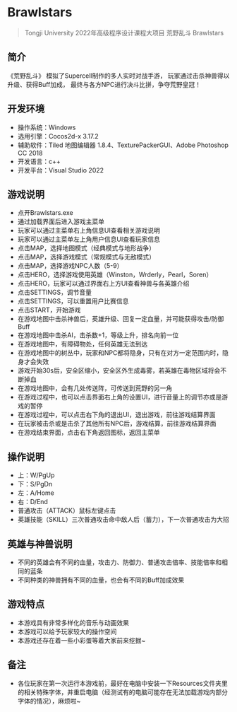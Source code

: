 # Brawlstars
> Tongji University 2022年高级程序设计课程大项目
荒野乱斗 Brawlstars

## 简介

《荒野乱斗》
模拟了Supercell制作的多人实时对战手游，
玩家通过击杀神兽得以升级、获得Buff加成，
最终与各方NPC进行决斗比拼，争夺荒野皇冠！

## 开发环境

- 操作系统：Windows
- 选用引擎：Cocos2d-x 3.17.2
- 辅助软件：Tiled 地图编辑器 1.8.4、TexturePackerGUI、Adobe Photoshop CC 2018
- 开发语言：c++
- 开发平台：Visual Studio 2022

## 游戏说明

- 点开Brawlstars.exe
- 通过加载界面后进入游戏主菜单
- 玩家可以通过主菜单右上角信息UI查看相关游戏说明
- 玩家可以通过主菜单左上角用户信息UI查看玩家信息
- 点击MAP，选择地图模式（经典模式与地形战争）
- 点击MAP，选择游戏模式（常规模式与无敌模式）
- 点击MAP，选择游戏NPC人数（5-9）
- 点击HERO，选择游戏使用英雄（Winston，Wrderly，Pearl，Soren）
- 点击HERO，玩家可以通过界面右上方UI查看神兽与各英雄介绍
- 点击SETTINGS，调节音量
- 点击SETTINGS，可以重置用户比赛信息
- 点击START，开始游戏
- 在游戏地图中击杀神兽后，英雄升级、回复一定血量，并可能获得攻击/防御Buff
- 在游戏地图中击杀AI，击杀数+1，等级上升，排名向前一位
- 在游戏地图中，有障碍物处，任何英雄无法到达
- 在游戏地图中的树丛中，玩家和NPC都将隐身，只有在对方一定范围内时，隐身才会失效
- 游戏开始30s后，安全区缩小，安全区外生成毒雾，若英雄在毒物区域将会不断掉血
- 在游戏地图中，会有几处传送阵，可传送到荒野的另一角
- 在游戏过程中，也可以点击界面右上角的设置UI，进行音量上的调节亦或是游戏的暂停
- 在游戏过程中，可以点击右下角的退出UI，退出游戏，前往游戏结算界面
- 在玩家被击杀或是击杀了其他所有NPC后，游戏结算，前往游戏结算界面
- 在游戏结束界面，点击右下角返回图标，返回主菜单

## 操作说明

- 上：W/PgUp
- 下：S/PgDn
- 左：A/Home
- 右：D/End
- 普通攻击（ATTACK）鼠标左键点击
- 英雄技能（SKILL）三次普通攻击命中敌人后（蓄力），下一次普通攻击为大招

## 英雄与神兽说明

- 不同的英雄会有不同的血量，攻击力、防御力、普通攻击倍率、技能倍率和相同的蓝条
- 不同种类的神兽拥有不同的血量，也会有不同的Buff加成效果

## 游戏特点

- 本游戏具有非常多样化的音乐与动画效果
- 本游戏可以给予玩家较大的操作空间
- 本游戏还存在着一些小彩蛋等着大家前来挖掘~

## 备注
- 各位玩家在第一次运行本游戏前，最好在电脑中安装一下Resources文件夹里的相关特殊字体，并重启电脑（经测试有的电脑可能存在无法加载游戏内部分字体的情况），麻烦啦~
